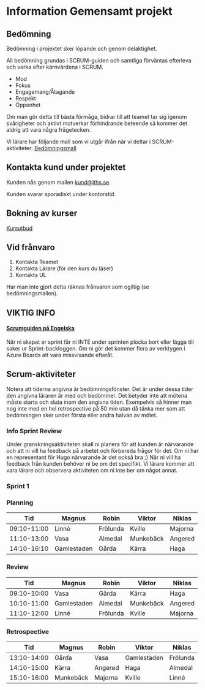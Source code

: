 # Information Gemensamt projekt

## Bedömning

Bedömning i projektet sker löpande och genom delaktighet.

All bedömning grundas i SCRUM-guiden och samtliga förväntas efterleva och verka efter kärnvärdena i SCRUM.

* Mod
* Fokus
* Engagemang/Åtagande
* Respekt
* Öppenhet

Om man gör detta till bästa förmåga, bidrar till att teamet tar sig igenom svårigheter och aktivt motverkar förhindrande beteende så kommer det aldrig att vara några frågetecken.

Vi lärare har följande mall som vi utgår ifrån när vi deltar i SCRUM-aktiviteter: [Bedömningsmall](./bedömningsmall.png)

## Kontakta kund under projektet

Kunden nås genom mailen [kund@iths.se](mailto:kund@iths.se).

Kunden svarar sporadiskt under kontorstid.

## Bokning av kurser

[Kursutbud](./Kurser%20och%20Workshops.pdf)

## Vid frånvaro

1. Kontakta Teamet
2. Kontakta Lärare (för den kurs du läser)
3. Kontakta UL

Har man inte gjort detta räknas frånvaron som ogiltig (se bedömningsmallen).

## VIKTIG INFO

#### [Scrumguiden på Engelska](./2020-Scrum-Guide-US.pdf)

När ni skapat er sprint får ni INTE under sprinten plocka bort eller lägga till saker ur Sprint-backloggen. Om ni gör det kommer flera av verktygen i Azure Boards att vara missvisande efteråt.

## Scrum-aktiviteter

Notera att tiderna angivna är bedömningsfönster. Det är under dessa tider den angivna läraren är med och bedömmer. Det betyder inte att mötena måste starta och sluta inom den angivna tiden. Exempelvis så hinner man nog inte med en hel retrospective på 50 min utan då tänka mer som att bedömningen sker under första eller andra halvan av mötet.

### Info Sprint Review

Under granskningsaktiviteten skall ni planera för att kunden är närvarande och att ni vill ha feedback på arbetet och förbereda frågor för det. Om ni har en representant för Hugo närvarande är det också bra ;) När ni vill ha feedback från kunden behöver ni be om det specifikt. Vi lärare kommer att vara lärare och observera aktiviteten om ni inte ber om något annat. 

### Sprint 1

### Planning

| Tid         | Magnus      | Robin    | Viktor    | Niklas  |
| ----------- | ----------- | -------- | --------- | ------- |
| 09:10-11:00 | Linné       | Frölunda | Kville    | Majorna |
| 11:10-13:00 | Vasa        | Almedal  | Munkebäck | Angered |
| 14:10-16:10 | Gamlestaden | Gårda    | Kärra     | Haga    |

### Review

| Tid         | Magnus      | Robin    | Viktor    | Niklas  |
| ----------- | ----------- | -------- | --------- | ------- |
| 09:10-10:00 | Vasa        | Gårda    | Kärra     | Haga    |
| 10:10-11:00 | Gamlestaden | Almedal  | Munkebäck | Angered |
| 11:10-12:00 | Linné       | Frölunda | Kville    | Majorna |

### Retrospective

| Tid         | Magnus    | Robin   | Viktor      | Niklas   |
| ----------- | --------- | ------- | ----------- | -------- |
| 13:10-14:00 | Gårda     | Vasa    | Gamlestaden | Frölunda |
| 14:10-15:00 | Kärra     | Angered | Haga        | Almedal  |
| 15:10-16:00 | Munkebäck | Majorna | Kville      | Linné    |
